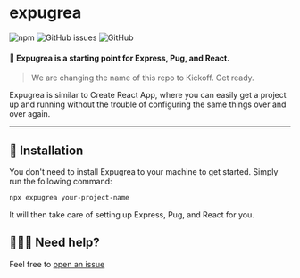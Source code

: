 # expugrea

![npm](https://img.shields.io/npm/v/expugrea?style=flat-square)
![GitHub issues](https://img.shields.io/github/issues/PlayPickup/expugrea?style=flat-square)
![GitHub](https://img.shields.io/github/license/PlayPickup/expugrea?style=flat-square)

#### 📍 Expugrea is a starting point for Express, Pug, and React.

> We are changing the name of this repo to Kickoff. Get ready.

Expugrea is similar to Create React App, where you can easily get a project up and running without the trouble of configuring the same things over and over again.

---

## 💾 Installation

You don't need to install Expugrea to your machine to get started. Simply run the following command:

```sh
npx expugrea your-project-name
```

It will then take care of setting up Express, Pug, and React for you.

## 🙋🏾‍♀️ Need help?

Feel free to [open an issue](https://github.com/PlayPickup/expugrea/issues)

